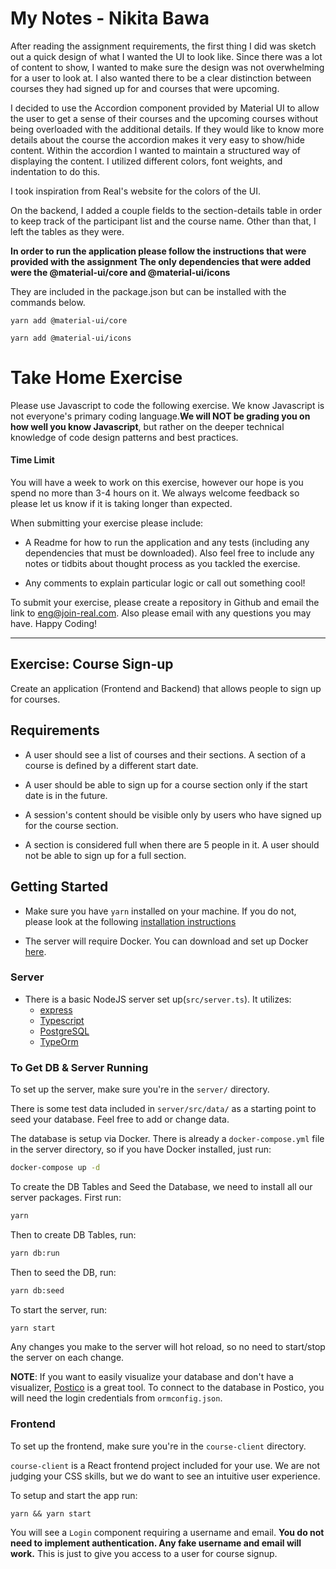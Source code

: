 # My Notes - Nikita Bawa

After reading the assignment requirements, the first thing I did was sketch out a quick design of what I
wanted the UI to look like. Since there was a lot of content to show, I wanted to make sure the design was not
overwhelming for a user to look at. I also wanted there to be a clear distinction between courses they had signed up for and courses that were upcoming.

I decided to use the Accordion component provided by Material UI to allow the user to get a sense of their courses and the upcoming courses without being overloaded with the additional details. If they would like to know more details about the course the accordion makes it very easy to show/hide content. Within the accordion I
wanted to maintain a structured way of displaying the content. I utilized different colors, font weights, and indentation to do this.

I took inspiration from Real's website for the colors of the UI.

On the backend, I added a couple fields to the section-details table in order to keep track of the
participant list and the course name. Other than that, I left the tables as they were.


**In order to run the application please follow the instructions that were provided with the assignment**
**The only dependencies that were added were the @material-ui/core and @material-ui/icons**

They are included in the package.json but can be installed with the commands below.
```
yarn add @material-ui/core

yarn add @material-ui/icons
```




# Take Home Exercise

Please use Javascript to code the following exercise. We know Javascript is not everyone's primary coding language.**We will NOT be grading you on how well you know Javascript**, but rather on the deeper technical knowledge of code design patterns and best practices.

#### Time Limit

You will have a week to work on this exercise, however our hope is you spend no more than 3-4 hours on it. We always welcome feedback so please let us know if it is taking longer than expected.

When submitting your exercise please include:

- A Readme for how to run the application and any tests (including any dependencies that must be downloaded). Also feel free to include any notes or tidbits about thought process as you tackled the exercise.

- Any comments to explain particular logic or call out something cool!

To submit your exercise, please create a repository in Github and email the link to [eng@join-real.com](mailto:eng@join-real.com). Also please email with any questions you may have. Happy Coding!

---

## Exercise: Course Sign-up

Create an application (Frontend and Backend) that allows people to sign up for courses.
## Requirements

- A user should see a list of courses and their sections. A section of a course is defined by a different start date.

- A user should be able to sign up for a course section only if the start date is in the future.

- A session's content should be visible only by users who have signed up for the course section.

- A section is considered full when there are 5 people in it. A user should not be able to sign up for a full section.

## Getting Started

- Make sure you have `yarn` installed on your machine. If you do not, please look at the following [installation instructions](https://classic.yarnpkg.com/en/docs/install/#mac-stable)

- The server will require Docker. You can download and set up Docker [here](https://www.docker.com/get-started).

### Server

- There is a basic NodeJS server set up(`src/server.ts`). It utilizes:
  - [express](https://expressjs.com/)
  - [Typescript](https://www.typescriptlang.org/)
  - [PostgreSQL](https://www.postgresql.org/)
  - [TypeOrm](https://typeorm.io/#/)


### To Get DB & Server Running
To set up the server, make sure you're in the `server/` directory.

There is some test data included in `server/src/data/` as a starting point to seed your database. Feel free to add or change data.

The database is setup via Docker. There is already a `docker-compose.yml` file in the server directory, so if you have Docker installed, just run:
```bash
docker-compose up -d
```

To create the DB Tables and Seed the Database, we need to install all our server packages. First run:
```bash
yarn
```

Then to create DB Tables, run:
```bash
yarn db:run
```

Then to seed the DB, run:
```bash
yarn db:seed
```

To start the server, run:
```bash
yarn start
```

Any changes you make to the server will hot reload, so no need to start/stop the server on each change.

**NOTE**: If you want to easily visualize your database and don't have a visualizer, [Postico](https://eggerapps.at/postico/) is a great tool. To connect to the database in Postico, you will need the login credentials from `ormconfig.json`.

### Frontend
To set up the frontend, make sure you're in the `course-client` directory.

`course-client` is a React frontend project included for your use. We are not judging your CSS skills, but we do want to see an intuitive user experience.

To setup and start the app run:
```
yarn && yarn start
```

You will see a `Login` component requiring a username and email. **You do not need to implement authentication. Any fake username and email will work.** This is just to give you access to a user for course signup.
